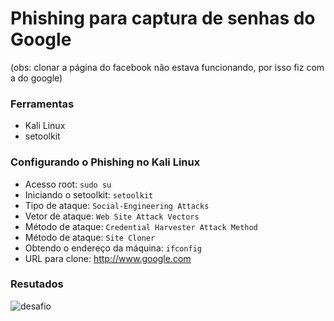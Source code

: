 # Phishing para captura de senhas do Google
(obs: clonar a página do facebook não estava funcionando, por isso fiz com a do google)

### Ferramentas

- Kali Linux
- setoolkit

### Configurando o Phishing no Kali Linux

- Acesso root: ``` sudo su ```
- Iniciando o setoolkit: ``` setoolkit ```
- Tipo de ataque: ``` Social-Engineering Attacks ```
- Vetor de ataque: ``` Web Site Attack Vectors ```
- Método de ataque: ```Credential Harvester Attack Method ```
- Método de ataque: ``` Site Cloner ```
- Obtendo o endereço da máquina: ``` ifconfig ```
- URL para clone: http://www.google.com

### Resutados

![desafio](https://github.com/user-attachments/assets/303f0596-7bb1-4538-bf61-efdb58d601fc)
